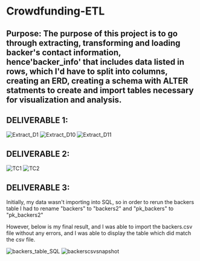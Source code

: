 # Crowdfunding-ETL
## Purpose: The purpose of this project is to go through extracting, transforming and loading backer's contact information, hence'backer_info' that includes data listed in rows, which I'd have to split into columns, creating an ERD, creating a schema with ALTER statments to create and import tables necessary for visualization and analysis. 

## DELIVERABLE 1: 

![Extract_D1](https://user-images.githubusercontent.com/116187123/213062052-19b01068-4e1a-4032-b480-9a291b8436cc.png)
![Extract_D10](https://user-images.githubusercontent.com/116187123/213062062-bca1100c-f5c2-4eda-b10c-e680267470a4.png)
![Extract_D11](https://user-images.githubusercontent.com/116187123/213062075-fb42a1f6-fad8-4642-8161-9f567f5062f0.png)

## DELIVERABLE 2: 
![TC1](https://user-images.githubusercontent.com/116187123/213062906-82d992e6-791d-475a-b5d4-a05346b2997f.png)
![TC2](https://user-images.githubusercontent.com/116187123/213062913-afbabdac-0fbb-4ff6-9c21-604c9f8cf51a.png)

## DELIVERABLE 3: 
Initially, my data wasn't importing into SQL, so in order to rerun the backers table I had to rename "backers" to "backers2" and "pk_backers" to "pk_backers2" 

However, below is my final result, and I was able to import the backers.csv file without any errors, and I was able to display the table which did match the csv file. 

![backers_table_SQL](https://user-images.githubusercontent.com/116187123/213064185-b6130495-5255-48e3-a145-573416c6de0f.png)
![backerscsvsnapshot](https://user-images.githubusercontent.com/116187123/213064190-fb73cfe6-7d7b-492a-87cd-109c82b35f97.png)
